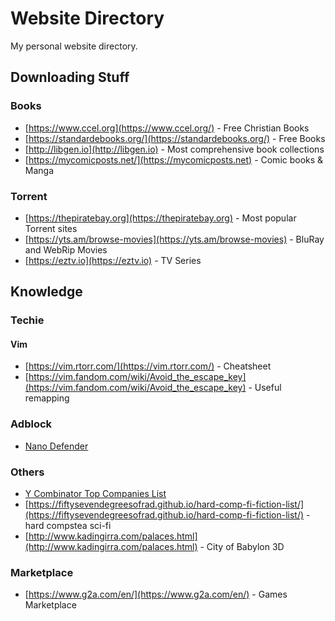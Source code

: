 # Website Directory

My personal website directory.

## Downloading Stuff

### Books

* [https://www.ccel.org](https://www.ccel.org/) - Free Christian Books
* [https://standardebooks.org/](https://standardebooks.org/) - Free Books
* [http://libgen.io](http://libgen.io) - Most comprehensive book collections
* [https://mycomicposts.net/](https://mycomicposts.net) - Comic books & Manga

### Torrent

* [https://thepiratebay.org](https://thepiratebay.org) - Most popular Torrent sites
* [https://yts.am/browse-movies](https://yts.am/browse-movies) - BluRay and WebRip Movies
* [https://eztv.io](https://eztv.io) - TV Series

## Knowledge

### Techie

#### Vim

* [https://vim.rtorr.com/](https://vim.rtorr.com/) - Cheatsheet
* [https://vim.fandom.com/wiki/Avoid_the_escape_key](https://vim.fandom.com/wiki/Avoid_the_escape_key) - Useful remapping

### Adblock

* [Nano Defender](https://jspenguin2017.github.io/uBlockProtector/#extra-installation-steps-for-ublock-origin)

### Others

* [Y Combinator Top Companies List](https://www.ycombinator.com/topcompanies/)
* [https://fiftysevendegreesofrad.github.io/hard-comp-fi-fiction-list/](https://fiftysevendegreesofrad.github.io/hard-comp-fi-fiction-list/)  - hard compstea sci-fi
* [http://www.kadingirra.com/palaces.html](http://www.kadingirra.com/palaces.html) - City of Babylon 3D

### Marketplace

* [https://www.g2a.com/en/](https://www.g2a.com/en/) - Games Marketplace
